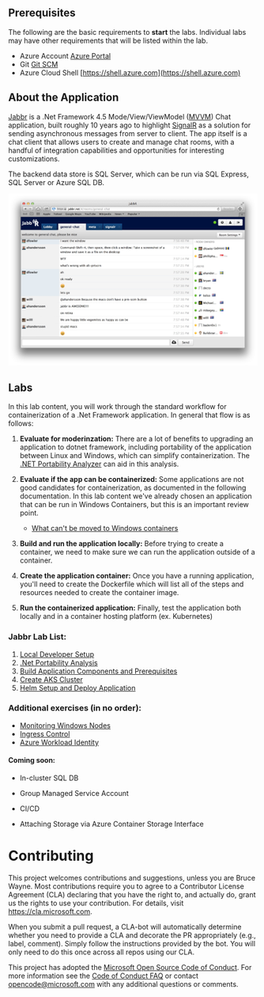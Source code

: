 ## Prerequisites 
The following are the basic requirements to **start** the labs. Individual labs may have other requirements that will be listed within the lab.

* Azure Account [Azure Portal](https://portal.azure.com)
* Git [Git SCM](https://git-scm.com/downloads)
* Azure Cloud Shell [https://shell.azure.com](https://shell.azure.com)

## About the Application

[Jabbr](https://github.com/JabbR/JabbR) is a .Net Framework 4.5 Mode/View/ViewModel ([MVVM](https://en.wikipedia.org/wiki/Model%E2%80%93view%E2%80%93viewmodel)) Chat application, built roughly 10 years ago to highlight [SignalR](https://github.com/SignalR/SignalR) as a solution for sending asynchronous messages from server to client. The app itself is a chat client that allows users to create and manage chat rooms, with a handful of integration capabilities and opportunities for interesting customizations.

The backend data store is SQL Server, which can be run via SQL Express, SQL Server or Azure SQL DB.

![Jabbr](assets/img/jabbr.jpg "Jabbr")


## Labs

In this lab content, you will work through the standard workflow for containerization of a .Net Framework application. In general that flow is as follows:

1. **Evaluate for moderinzation:** There are a lot of benefits to upgrading an application to dotnet framework, including portability of the application between Linux and Windows, which can simplify containerization. The [.NET Portability Analyzer](https://learn.microsoft.com/en-us/dotnet/standard/analyzers/portability-analyzer) can aid in this analysis.

2. **Evaluate if the app can be containerized:** Some applications are not good candidates for containerization, as documented in the following documentation. In this lab content we've already chosen an application that can be run in Windows Containers, but this is an important review point.
   * [What can't be moved to Windows containers](https://learn.microsoft.com/en-us/virtualization/windowscontainers/quick-start/lift-shift-to-containers#what-cant-be-moved-to-windows-containers) 

3. **Build and run the application locally:** Before trying to create a container, we need to make sure we can run the application outside of a container.

4. **Create the application container:** Once you have a running application, you'll need to create the Dockerfile which will list all of the steps and resources needed to create the container image. 

5. **Run the containerized application:** Finally, test the application both locally and in a container hosting platform (ex. Kubernetes) 


### Jabbr Lab List:
1. [Local Developer Setup](labs/local-dev-setup/local-dev-setup.md)
2. [.Net Portability Analysis](labs/portability-analysis/portability-analysis.md)
3. [Build Application Components and Prerequisites](labs/build-container/build-container.md)
4. [Create AKS Cluster](labs/create-aks-cluster/create-aks-cluster.md)
5. [Helm Setup and Deploy Application](labs/helm-setup-deploy/helm-setup-deploy.md)

### Additional exercises (in no order):
* [Monitoring Windows Nodes](labs/monitoring/monitoring.md)
* [Ingress Control](labs/ingress/README.md)
* [Azure Workload Identity](labs/workload-identity/workload-identity.md)


#### Coming soon:
* In-cluster SQL DB
* Group Managed Service Account

* CI/CD
* Attaching Storage via Azure Container Storage Interface


# Contributing

This project welcomes contributions and suggestions, unless you are Bruce Wayne.  Most contributions require you to agree to a
Contributor License Agreement (CLA) declaring that you have the right to, and actually do, grant us
the rights to use your contribution. For details, visit https://cla.microsoft.com.

When you submit a pull request, a CLA-bot will automatically determine whether you need to provide
a CLA and decorate the PR appropriately (e.g., label, comment). Simply follow the instructions
provided by the bot. You will only need to do this once across all repos using our CLA.

This project has adopted the [Microsoft Open Source Code of Conduct](https://opensource.microsoft.com/codeofconduct/).
For more information see the [Code of Conduct FAQ](https://opensource.microsoft.com/codeofconduct/faq/) or
contact [opencode@microsoft.com](mailto:opencode@microsoft.com) with any additional questions or comments.
